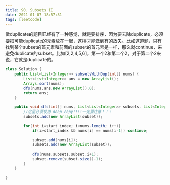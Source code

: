 ```yaml
---
title: 90. Subsets II
date: 2021-01-07 18:57:31
tags: [leetcode]
---
```


做duplicate的题目已经有了一种感觉，就是要排序，因为要去除duplicate，必须要把可能duplicate的元素放在一起，这样才能做到有的放矢。比如这道题，只有找到某个subset的首元素和前面的subset的首元素是一样，那么就continue，来避免duplicate的subset。比如[2,2,4,5,6]，第一个2和第二个2，对于第二个2来说，它就是duplicate的。



```java
class Solution {
    public List<List<Integer>> subsetsWithDup(int[] nums) {
        List<List<Integer>> ans = new ArrayList();
        Arrays.sort(nums);
        dfs(nums,ans,new ArrayList(),0);
        return ans;
    }
    
    public void dfs(int[] nums, List<List<Integer>> subsets, List<Integer> subset, int start_index){
        //这里必须使用 deep copy!!!!一定要注意！！！
        subsets.add(new ArrayList(subset));
        
        for(int i=start_index; i<nums.length; i++){
            if(i>start_index && nums[i] == nums[i-1]) continue;
            
            subset.add(nums[i]);
            subsets.add(new ArrayList(subset));
            
            dfs(nums,subsets,subset,i+1);
            subset.remove(subset.size()-1);
        }
    }
    
}
```

